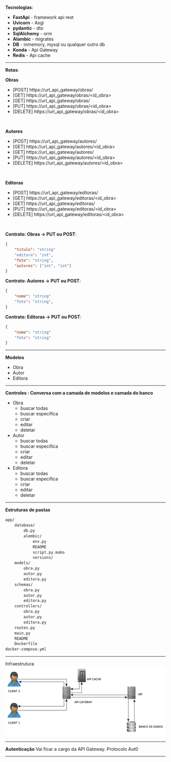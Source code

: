 **Tecnologias**:
- **FastApi** - framework api rest
- **Uvicorn** - Asgi 
- **pydantic** - dto 
- **SqlAlchemy** - orm
- **Alambic** - migrates
- **DB** - inmemory, mysql ou qualquer outro db
- **Konda** - Api Gateway 
- **Redis** - Api cache
***
**Rotas**:

**Obras**
- [POST] https://url_api_gateway/obras/
- [GET] https://url_api_gateway/obras/<id_obra>
- [GET] https://url_api_gateway/obras/
- [PUT] https://url_api_gateway/obras/<id_obra>
- [DELETE] https://url_api_gateway/obras/<id_obra>
<br>

**Autores**
- [POST] https://url_api_gateway/autores/
- [GET] https://url_api_gateway/autores/<id_obra>
- [GET] https://url_api_gateway/autores/
- [PUT] https://url_api_gateway/autores/<id_obra>
- [DELETE] https://url_api_gateway/autores/<id_obra>
<br>

**Editoras**
- [POST] https://url_api_gateway/editoras/
- [GET] https://url_api_gateway/editoras/<id_obra>
- [GET] https://url_api_gateway/editoras/
- [PUT] https://url_api_gateway/editoras/<id_obra>
- [DELETE] https://url_api_gateway/editoras/<id_obra>
<br>

**Contrato:  Obras -> PUT ou POST**:
```json
{
	"titulo": "string"
	"editora": "int",
	"foto": "string",
	"autores": ["int", "int"]
}
```

**Contrato:  Autores -> PUT ou POST**:
```json
{
	"nome": "string"
	"foto": "string",
}
```

**Contrato:  Editoras -> PUT ou POST**:
```json
{
	"nome": "string"
	"foto": "string"
}
```
***
**Modelos**
- Obra
- Autor
- Editora
***
**Controles : Conversa com a camada de modelos e camada do banco**
- Obra
	- buscar todas
	- buscar especifica <id>
	- criar
	- editar <id>
	- deletar <id>
- Autor
	- buscar todas
	- buscar especifica <id>
	- criar
	- editar <id>
	- deletar <id>
- Editora
	- buscar todas
	- buscar especifica <id>
	- criar
	- editar <id>
	- deletar <id>

***
**Estruturas de pastas**

```sh
app/
	database/
		db.py
		alembic/
			env.py
			README
			script.py.mako
			versions/
	models/
		obra.py
		autor.py
		editora.py
	schemas/
		obra.py
		autor.py
		editora.py
	controllers/
		obra.py
		autor.py
		editora.py
	routes.py
	main.py
	README
	Dockerfile
docker-compose.yml
```
***
Infraestrutura
![infra.jpg](_resources/infra.jpg)
***
**Autenticação**
Vai ficar a cargo da API Gateway.
Protocolo Aut0
***